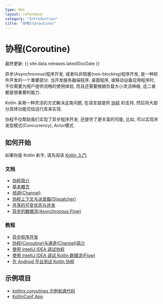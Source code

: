 ```yaml
---
type: doc
layout: reference
category: "Introduction"
title: "协程(Coroutine)"
---
```


# 协程(Coroutine)

最终更新: {{ site.data.releases.latestDocDate }}

异步(Asynchronous)程序开发, 或者叫非阻塞(non-blocking)程序开发, 是一种软件开发的一个重要部分.
当开发服务器端程序, 桌面程序, 或移动设备应用程序时, 不仅需要为用户提供流畅的使用体验,
而且还需要根据负载大小灵活伸缩, 这二者都是很重要的能力.

Kotlin 采用一种灵活的方式解决这类问题,
在语言层提供 [协程](https://en.wikipedia.org/wiki/Coroutine) 的支持,
然后将大部分具体功能交给运行库来实现.

协程不仅帮助我们实现了异步程序开发, 还提供了更丰富的可能,
比如, 可以实现并发型模式(Concurrency), Actor模式.

## 如何开始

如果你是 Kotlin 新手, 请先阅读 [Kotlin 入门](getting-started.html).

### 文档

- [协程简介](coroutines/coroutines-guide.html)
- [基本概念](coroutines/coroutines-basics.html)
- [频道(Channel)](coroutines/channels.html)
- [协程上下文与派发器(Dispatcher)](coroutines/coroutine-context-and-dispatchers.html)
- [共享的可变状态与并发](coroutines/shared-mutable-state-and-concurrency.html)
- [异步的数据流(Asynchronous Flow)](coroutines/flow.html)

### 教程

- [异步程序开发](async-programming.html)
- [协程(Coroutine)与通道(Channel)简介](https://play.kotlinlang.org/hands-on/Introduction%20to%20Coroutines%20and%20Channels/01_Introduction)
- [使用 IntelliJ IDEA 调试协程](coroutines/debug-coroutines-with-idea.html)
- [使用 IntelliJ IDEA 调试 Kotlin 数据流(Flow)](coroutines/debug-flow-with-idea.html)
- [在 Android 平台测试 Kotlin 协程](https://developer.android.com/kotlin/coroutines/test)


## 示例项目

- [kotlinx.coroutines 示例和源代码](https://github.com/Kotlin/kotlin-coroutines/tree/master/examples)
- [KotlinConf App](https://github.com/JetBrains/kotlinconf-app)
